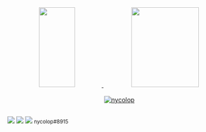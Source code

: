 <div align="center" style="display: inline_block;">
    <a href="https://github.com/nycolop" />
    <img height="180em" width="40%" src="https://github-readme-stats.vercel.app/api/top-langs/?username=nycolop&layout=compact&langs_count=10&theme=tokyonight" />
    <img height="180em" width="55%" src="https://github-readme-stats.vercel.app/api?username=nycolop&show_icons=true&theme=tokyonight" />
</div>

<br />

<div align="center">
	<img src="https://github-profile-trophy.vercel.app/?username=nycolop" alt="nycolop" />
</div>
  
  ##
 
<div>
	<a href = "mailto:madrazonecogamy@gmail.com"><img src="https://img.shields.io/badge/-Gmail-%23333?style=for-the-badge&logo=gmail&logoColor=white" target="_blank"></a>
	<a href="https://www.linkedin.com/in/nycolop/" target="_blank"><img src="https://img.shields.io/badge/-LinkedIn-%230077B5?style=for-the-badge&logo=linkedin&logoColor=white" target="_blank"></a>
	<img src="https://img.shields.io/badge/Discord-7289DA?style=for-the-badge&logo=discord&logoColor=white" target="_blank">
	<small>nycolop#8915</small>
</div>
